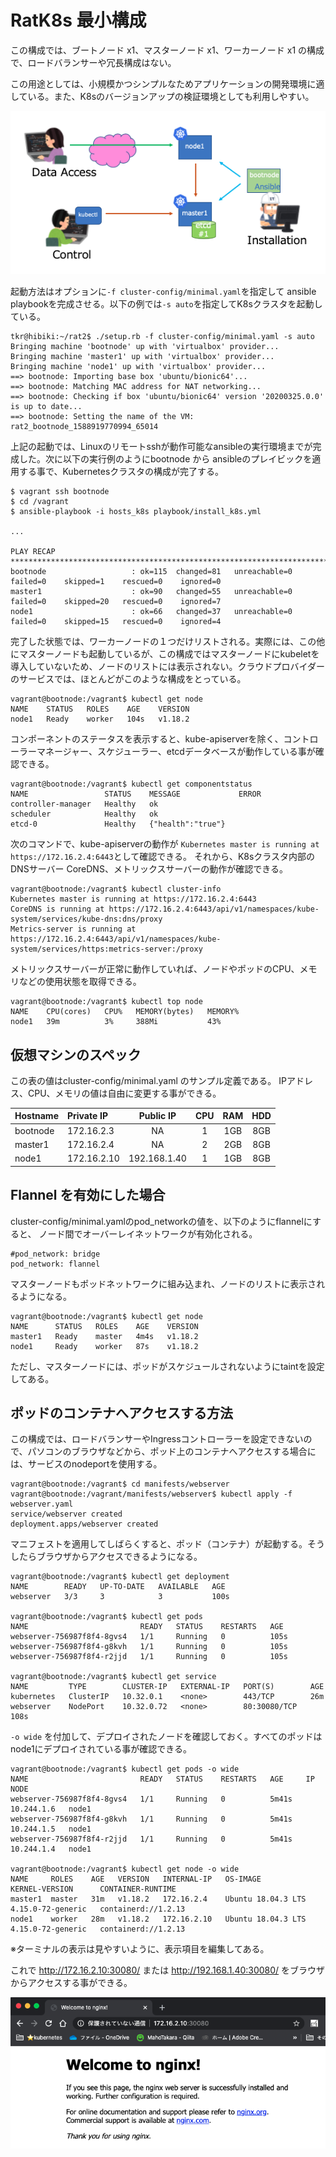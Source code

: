 # RatK8s 最小構成

この構成では、ブートノード x1、マスターノード x1、ワーカーノード x1 の構成で、ロードバランサーや冗長構成はない。

この用途としては、小規模かつシンプルなためアプリケーションの開発環境に適している。また、K8sのバージョンアップの検証環境としても利用しやすい。


![minimal](images/minimsl_config.png)


起動方法はオプションに`-f cluster-config/minimal.yaml`を指定して ansible playbookを完成させる。以下の例では`-s auto`を指定してK8sクラスタを起動している。

~~~
tkr@hibiki:~/rat2$ ./setup.rb -f cluster-config/minimal.yaml -s auto
Bringing machine 'bootnode' up with 'virtualbox' provider...
Bringing machine 'master1' up with 'virtualbox' provider...
Bringing machine 'node1' up with 'virtualbox' provider...
==> bootnode: Importing base box 'ubuntu/bionic64'...
==> bootnode: Matching MAC address for NAT networking...
==> bootnode: Checking if box 'ubuntu/bionic64' version '20200325.0.0' is up to date...
==> bootnode: Setting the name of the VM: rat2_bootnode_1588919770994_65014
~~~

上記の起動では、Linuxのリモートsshが動作可能なansibleの実行環境までが完成した。次に以下の実行例のようにbootnode から ansibleのプレイビックを適用する事で、Kubernetesクラスタの構成が完了する。

~~~
$ vagrant ssh bootnode
$ cd /vagrant
$ ansible-playbook -i hosts_k8s playbook/install_k8s.yml

...

PLAY RECAP ********************************************************************************************************
bootnode                   : ok=115  changed=81   unreachable=0    failed=0    skipped=1    rescued=0    ignored=0   
master1                    : ok=90   changed=55   unreachable=0    failed=0    skipped=20   rescued=0    ignored=7   
node1                      : ok=66   changed=37   unreachable=0    failed=0    skipped=15   rescued=0    ignored=4   
~~~

完了した状態では、ワーカーノードの１つだけリストされる。実際には、この他にマスターノードも起動しているが、この構成ではマスターノードにkubeletを導入していないため、ノードのリストには表示されない。クラウドプロバイダーのサービスでは、ほとんどがこのような構成をとっている。

~~~
vagrant@bootnode:/vagrant$ kubectl get node
NAME    STATUS   ROLES    AGE    VERSION
node1   Ready    worker   104s   v1.18.2
~~~

コンポーネントのステータスを表示すると、kube-apiserverを除く、コントローラーマネージャー、スケジューラー、etcdデータベースが動作している事が確認できる。

~~~
vagrant@bootnode:/vagrant$ kubectl get componentstatus
NAME                 STATUS    MESSAGE             ERROR
controller-manager   Healthy   ok                  
scheduler            Healthy   ok                  
etcd-0               Healthy   {"health":"true"}   
~~~

次のコマンドで、kube-apiserverの動作が `Kubernetes master is running at https://172.16.2.4:6443`として確認できる。
それから、K8sクラスタ内部のDNSサーバー CoreDNS、メトリックスサーバーの動作が確認できる。

~~~
vagrant@bootnode:/vagrant$ kubectl cluster-info
Kubernetes master is running at https://172.16.2.4:6443
CoreDNS is running at https://172.16.2.4:6443/api/v1/namespaces/kube-system/services/kube-dns:dns/proxy
Metrics-server is running at https://172.16.2.4:6443/api/v1/namespaces/kube-system/services/https:metrics-server:/proxy
~~~

メトリックスサーバーが正常に動作していれば、ノードやポッドのCPU、メモリなどの使用状態を取得できる。

~~~
vagrant@bootnode:/vagrant$ kubectl top node
NAME    CPU(cores)   CPU%   MEMORY(bytes)   MEMORY%   
node1   39m          3%     388Mi           43%   
~~~


## 仮想マシンのスペック

この表の値はcluster-config/minimal.yaml のサンプル定義である。
IPアドレス、CPU、メモリの値は自由に変更する事ができる。

| Hostname   | Private IP  | Public IP    | CPU | RAM | HDD |
|:-----------|:------------|:------------:|:---:|:---:|:---:|
| bootnode   | 172.16.2.3  | NA           |  1  | 1GB | 8GB |
| master1    | 172.16.2.4  | NA           |  2  | 2GB | 8GB |
| node1      | 172.16.2.10 | 192.168.1.40 |  1  | 1GB | 8GB |


## Flannel を有効にした場合

cluster-config/minimal.yamlのpod_networkの値を、以下のようにflannelにすると、
ノード間でオーバーレイネットワークが有効化される。

~~~
#pod_network: bridge
pod_network: flannel
~~~

マスターノードもポッドネットワークに組み込まれ、ノードのリストに表示されるようになる。

~~~
vagrant@bootnode:/vagrant$ kubectl get node
NAME      STATUS   ROLES    AGE    VERSION
master1   Ready    master   4m4s   v1.18.2
node1     Ready    worker   87s    v1.18.2
~~~

ただし、マスターノードには、ポッドがスケジュールされないようにtaintを設定してある。


## ポッドのコンテナへアクセスする方法

この構成では、ロードバランサーやIngressコントローラーを設定できないので、パソコンのブラウザなどから、ポッド上のコンテナへアクセスする場合には、サービスのnodeportを使用する。

~~~
vagrant@bootnode:/vagrant$ cd manifests/webserver
vagrant@bootnode:/vagrant/manifests/webserver$ kubectl apply -f webserver.yaml 
service/webserver created
deployment.apps/webserver created
~~~

マニフェストを適用してしばらくすると、ポッド（コンテナ）が起動する。そうしたらブラウザからアクセスできるようになる。

~~~
vagrant@bootnode:/vagrant$ kubectl get deployment
NAME        READY   UP-TO-DATE   AVAILABLE   AGE
webserver   3/3     3            3           100s

vagrant@bootnode:/vagrant$ kubectl get pods
NAME                         READY   STATUS    RESTARTS   AGE
webserver-756987f8f4-8gvs4   1/1     Running   0          105s
webserver-756987f8f4-g8kvh   1/1     Running   0          105s
webserver-756987f8f4-r2jjd   1/1     Running   0          105s

vagrant@bootnode:/vagrant$ kubectl get service
NAME         TYPE        CLUSTER-IP   EXTERNAL-IP   PORT(S)        AGE
kubernetes   ClusterIP   10.32.0.1    <none>        443/TCP        26m
webserver    NodePort    10.32.0.72   <none>        80:30080/TCP   108s
~~~


`-o wide` を付加して、デプロイされたノードを確認しておく。すべてのポッドはnode1にデプロイされている事が確認できる。

~~~
vagrant@bootnode:/vagrant$ kubectl get pods -o wide
NAME                         READY   STATUS    RESTARTS   AGE     IP           NODE
webserver-756987f8f4-8gvs4   1/1     Running   0          5m41s   10.244.1.6   node1
webserver-756987f8f4-g8kvh   1/1     Running   0          5m41s   10.244.1.5   node1
webserver-756987f8f4-r2jjd   1/1     Running   0          5m41s   10.244.1.4   node1

vagrant@bootnode:/vagrant$ kubectl get node -o wide
NAME     ROLES    AGE   VERSION   INTERNAL-IP   OS-IMAGE             KERNEL-VERSION      CONTAINER-RUNTIME
master1  master   31m   v1.18.2   172.16.2.4    Ubuntu 18.04.3 LTS   4.15.0-72-generic   containerd://1.2.13
node1    worker   28m   v1.18.2   172.16.2.10   Ubuntu 18.04.3 LTS   4.15.0-72-generic   containerd://1.2.13
~~~
※ターミナルの表示は見やすいように、表示項目を編集してある。



これで http://172.16.2.10:30080/ または http://192.168.1.40:30080/ をブラウザからアクセスする事ができる。

![ブラウザスクリーンショット01](images/screenshot_01.png)